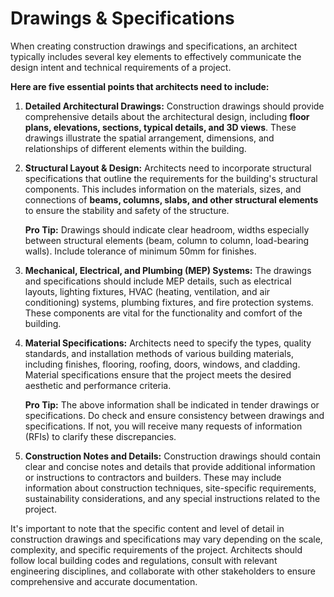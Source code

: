 # Drawings & Specifications

When creating construction drawings and specifications, an architect typically includes several key elements to effectively communicate the design intent and technical requirements of a project.

**Here are five essential points that architects need to include:**

1. **Detailed Architectural Drawings:** Construction drawings should provide comprehensive details about the architectural design, including **floor plans, elevations, sections, typical details, and 3D views**. These drawings illustrate the spatial arrangement, dimensions, and relationships of different elements within the building.
2.  **Structural Layout & Design:** Architects need to incorporate structural specifications that outline the requirements for the building's structural components. This includes information on the materials, sizes, and connections of **beams, columns, slabs, and other structural elements** to ensure the stability and safety of the structure.

    **Pro Tip:** Drawings should indicate clear headroom, widths especially between structural elements (beam, column to column, load-bearing walls). Include tolerance of minimum 50mm for finishes.
3. **Mechanical, Electrical, and Plumbing (MEP) Systems:** The drawings and specifications should include MEP details, such as electrical layouts, lighting fixtures, HVAC (heating, ventilation, and air conditioning) systems, plumbing fixtures, and fire protection systems. These components are vital for the functionality and comfort of the building.
4.  **Material Specifications:** Architects need to specify the types, quality standards, and installation methods of various building materials, including finishes, flooring, roofing, doors, windows, and cladding. Material specifications ensure that the project meets the desired aesthetic and performance criteria.

    **Pro Tip:** The above information shall be indicated in tender drawings or specifications. Do check and ensure consistency between drawings and specifications. If not, you will receive many requests of information (RFIs) to clarify these discrepancies.
5. **Construction Notes and Details:** Construction drawings should contain clear and concise notes and details that provide additional information or instructions to contractors and builders. These may include information about construction techniques, site-specific requirements, sustainability considerations, and any special instructions related to the project.

It's important to note that the specific content and level of detail in construction drawings and specifications may vary depending on the scale, complexity, and specific requirements of the project. Architects should follow local building codes and regulations, consult with relevant engineering disciplines, and collaborate with other stakeholders to ensure comprehensive and accurate documentation.
